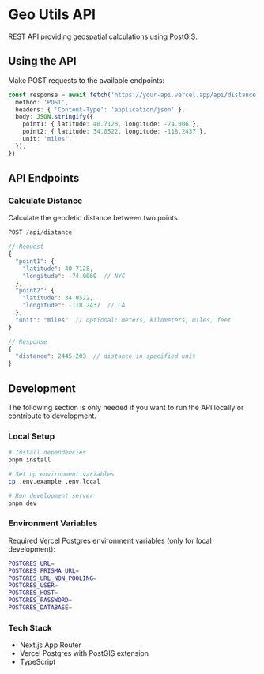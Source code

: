 # Geo Utils API

REST API providing geospatial calculations using PostGIS.

## Using the API

Make POST requests to the available endpoints:

```typescript
const response = await fetch('https://your-api.vercel.app/api/distance', {
  method: 'POST',
  headers: { 'Content-Type': 'application/json' },
  body: JSON.stringify({
    point1: { latitude: 40.7128, longitude: -74.006 },
    point2: { latitude: 34.0522, longitude: -118.2437 },
    unit: 'miles',
  }),
})
```

## API Endpoints

### Calculate Distance

Calculate the geodetic distance between two points.

```typescript
POST /api/distance

// Request
{
  "point1": {
    "latitude": 40.7128,
    "longitude": -74.0060  // NYC
  },
  "point2": {
    "latitude": 34.0522,
    "longitude": -118.2437  // LA
  },
  "unit": "miles"  // optional: meters, kilometers, miles, feet
}

// Response
{
  "distance": 2445.203  // distance in specified unit
}
```

## Development

The following section is only needed if you want to run the API locally or contribute to development.

### Local Setup

```bash
# Install dependencies
pnpm install

# Set up environment variables
cp .env.example .env.local

# Run development server
pnpm dev
```

### Environment Variables

Required Vercel Postgres environment variables (only for local development):

```bash
POSTGRES_URL=
POSTGRES_PRISMA_URL=
POSTGRES_URL_NON_POOLING=
POSTGRES_USER=
POSTGRES_HOST=
POSTGRES_PASSWORD=
POSTGRES_DATABASE=
```

### Tech Stack

- Next.js App Router
- Vercel Postgres with PostGIS extension
- TypeScript
